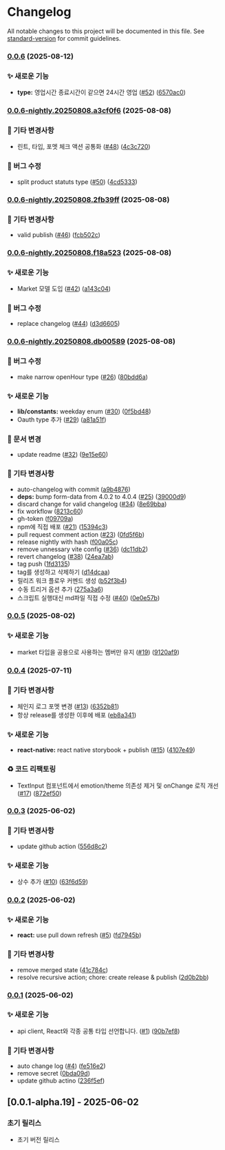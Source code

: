 # Changelog

All notable changes to this project will be documented in this file. See [standard-version](https://github.com/conventional-changelog/standard-version) for commit guidelines.

### [0.0.6](https://github.com/ummgoban/shared/compare/v0.0.6-nightly.20250808.a3cf0f6...v0.0.6) (2025-08-12)


### ✨ 새로운 기능

* **type:** 영업시간 종료시간이 같으면 24시간 영업 ([#52](https://github.com/ummgoban/shared/issues/52)) ([6570ac0](https://github.com/ummgoban/shared/commit/6570ac088e4358aa4293204b8b3b90888b845c22))

### [0.0.6-nightly.20250808.a3cf0f6](https://github.com/ummgoban/shared/compare/v0.0.6-nightly.20250808.2fb39ff...0.0.6-nightly.20250808.a3cf0f6) (2025-08-08)


### 🔨 기타 변경사항

* 린트, 타입, 포멧 체크 액션 공통화 ([#48](https://github.com/ummgoban/shared/issues/48)) ([4c3c720](https://github.com/ummgoban/shared/commit/4c3c720ccba5bcf17361b13ff2aa95fba6c89f7a))


### 🐛 버그 수정

* split product statuts type ([#50](https://github.com/ummgoban/shared/issues/50)) ([4cd5333](https://github.com/ummgoban/shared/commit/4cd53337ae0ddd10906da56c7ebccafd4b30773b))

### [0.0.6-nightly.20250808.2fb39ff](https://github.com/ummgoban/shared/compare/v0.0.6-nightly.20250808.f18a523...0.0.6-nightly.20250808.2fb39ff) (2025-08-08)


### 🔨 기타 변경사항

* valid publish  ([#46](https://github.com/ummgoban/shared/issues/46)) ([fcb502c](https://github.com/ummgoban/shared/commit/fcb502c78d9a2fbb230dea7fa1f42a0f0d741b6c))

### [0.0.6-nightly.20250808.f18a523](https://github.com/ummgoban/shared/compare/v0.0.6-nightly.20250808.db00589...0.0.6-nightly.20250808.f18a523) (2025-08-08)


### ✨ 새로운 기능

* Market 모델 도입 ([#42](https://github.com/ummgoban/shared/issues/42)) ([a143c04](https://github.com/ummgoban/shared/commit/a143c04bf1f2c00c5b3162642b383a4873744361))


### 🐛 버그 수정

* replace changelog ([#44](https://github.com/ummgoban/shared/issues/44)) ([d3d6605](https://github.com/ummgoban/shared/commit/d3d66056fb1b11e956b397dd5420c5463b5043f2))

### [0.0.6-nightly.20250808.db00589](https://github.com/ummgoban/shared/compare/v0.0.5...v0.0.6-nightly.20250808.db00589) (2025-08-08)


### 🐛 버그 수정

* make narrow openHour type ([#26](https://github.com/ummgoban/shared/issues/26)) ([80bdd6a](https://github.com/ummgoban/shared/commit/80bdd6a88b35118db8ebf0879b45d37a44f4148c))


### ✨ 새로운 기능

* **lib/constants:** weekday enum ([#30](https://github.com/ummgoban/shared/issues/30)) ([0f5bd48](https://github.com/ummgoban/shared/commit/0f5bd48a3d5262e3272a20fa3bdf618b80a2263f))
* Oauth type 추가 ([#29](https://github.com/ummgoban/shared/issues/29)) ([a81a51f](https://github.com/ummgoban/shared/commit/a81a51ff4f4bd6dfd2ff829fe9da7de2b63cf771))


### 📝 문서 변경

* update readme ([#32](https://github.com/ummgoban/shared/issues/32)) ([9e15e60](https://github.com/ummgoban/shared/commit/9e15e60faf4428acd75421cd129f7b9b6167a22a))


### 🔨 기타 변경사항

* auto-changelog with commit ([a9b4876](https://github.com/ummgoban/shared/commit/a9b4876521a4a211860a0a9bfb9c7bcfdf377a3b))
* **deps:** bump form-data from 4.0.2 to 4.0.4 ([#25](https://github.com/ummgoban/shared/issues/25)) ([39000d9](https://github.com/ummgoban/shared/commit/39000d9ca86295e1c550d944d73f8bee7ebc9d07))
* discard change for valid changelog ([#34](https://github.com/ummgoban/shared/issues/34)) ([8e69bba](https://github.com/ummgoban/shared/commit/8e69bba9bfdcdde20c1c2033f03005b56ab29bec))
* fix workflow ([8213c60](https://github.com/ummgoban/shared/commit/8213c6054ebfc557fe5df72a2801d116fcfc8e97))
* gh-token ([f09709a](https://github.com/ummgoban/shared/commit/f09709ade0e59979ebabd7c7fe0e144b9f5ad528))
* npm에 직접 배포 ([#21](https://github.com/ummgoban/shared/issues/21)) ([15394c3](https://github.com/ummgoban/shared/commit/15394c33af3795ba1519bb7795421c252665ea73))
* pull request comment action ([#23](https://github.com/ummgoban/shared/issues/23)) ([0fd5f6b](https://github.com/ummgoban/shared/commit/0fd5f6b0b2dab46c2cf95fa649a82cec1dc05e21))
* release nightly with hash ([f00a05c](https://github.com/ummgoban/shared/commit/f00a05c595fefb5307717462a937bfcef3da3b09))
* remove unnessary vite config ([#36](https://github.com/ummgoban/shared/issues/36)) ([dc11db2](https://github.com/ummgoban/shared/commit/dc11db2b975f7fea6311a8fee035b4b7688870b1))
* revert changelog ([#38](https://github.com/ummgoban/shared/issues/38)) ([24ea7ab](https://github.com/ummgoban/shared/commit/24ea7ab646bce138fa1810ed68e6388ae242e0cd))
* tag push ([1fd3135](https://github.com/ummgoban/shared/commit/1fd313528f7043b0aff0279851c9032c4e9a6c49))
* tag를 생성하고 삭제하기 ([d14dcaa](https://github.com/ummgoban/shared/commit/d14dcaa7490f64cd71fa45eb0fa515a7511ad32f))
* 릴리즈 워크 플로우 커멘드 생성 ([b52f3b4](https://github.com/ummgoban/shared/commit/b52f3b4b2873cbaf9791835dbe631ab61005c7b1))
* 수동 트리거 옵션 추가 ([275a3a6](https://github.com/ummgoban/shared/commit/275a3a60a68825502dcf6c909386f50c5a102795))
* 스크립트 실행대신 md파일 직접 수정 ([#40](https://github.com/ummgoban/shared/issues/40)) ([0e0e57b](https://github.com/ummgoban/shared/commit/0e0e57b1862246f583d20611a1252b1e84f9b442))

### [0.0.5](https://github.com/ummgoban/shared/compare/v0.0.4...v0.0.5) (2025-08-02)


### ✨ 새로운 기능

* market 타입을 공용으로 사용하는 멤버만 유지 ([#19](https://github.com/ummgoban/shared/issues/19)) ([9120af9](https://github.com/ummgoban/shared/commit/9120af956d474f7adf4cedf33566cffe0d97d57f))

### [0.0.4](https://github.com/ummgoban/shared/compare/v0.0.3...v0.0.4) (2025-07-11)


### 🔨 기타 변경사항

* 체인지 로그 포멧 변경 ([#13](https://github.com/ummgoban/shared/issues/13)) ([6352b81](https://github.com/ummgoban/shared/commit/6352b8139623f6c63c8218f29419b2d443984cf4))
* 항상 release를 생성한 이후에 배포 ([eb8a341](https://github.com/ummgoban/shared/commit/eb8a341f3e34e30f2755aff6236f3174bd9e1b3a))


### ✨ 새로운 기능

* **react-native:** react native storybook + publish ([#15](https://github.com/ummgoban/shared/issues/15)) ([4107e49](https://github.com/ummgoban/shared/commit/4107e496edbeee5937c6f9340ebc83b253e38a95))


### ♻️ 코드 리팩토링

* TextInput 컴포넌트에서 emotion/theme 의존성 제거 및 onChange 로직 개선 ([#17](https://github.com/ummgoban/shared/issues/17)) ([872ef50](https://github.com/ummgoban/shared/commit/872ef504f2304c0a790fdb302fe5cda0f61f7fbc))

### [0.0.3](https://github.com/ummgoban/shared/compare/v0.0.2...v0.0.3) (2025-06-02)


### 🔨 기타 변경사항

* update github action ([556d8c2](https://github.com/ummgoban/shared/commit/556d8c2569e4d223764bbcf871c039754c4465bb))


### ✨ 새로운 기능

* 상수 추가 ([#10](https://github.com/ummgoban/shared/issues/10)) ([63f6d59](https://github.com/ummgoban/shared/commit/63f6d5911c2c57cc11735daf2483adb4c8981c21))

### [0.0.2](https://github.com/ummgoban/shared/compare/v0.0.1...v0.0.2) (2025-06-02)


### ✨ 새로운 기능

* **react:** use pull down refresh ([#5](https://github.com/ummgoban/shared/issues/5)) ([fd7945b](https://github.com/ummgoban/shared/commit/fd7945b2329f53ef3528c11dd1cb6a549c0f3b11))


### 🔨 기타 변경사항

* remove merged state ([41c784c](https://github.com/ummgoban/shared/commit/41c784cfe06582b1aec24319a1826e6a76bb6efc))
* resolve recursive action; chore: create release & publish ([2d0b2bb](https://github.com/ummgoban/shared/commit/2d0b2bb0f04da61c8aedc2859d8d4d5202b58a56))

### [0.0.1](https://github.com/ummgoban/shared/compare/v0.0.1-alpha.9...v0.0.1) (2025-06-02)


### ✨ 새로운 기능

* api client, React와 각종 공통 타입 선언합니다. ([#1](https://github.com/ummgoban/shared/issues/1)) ([90b7ef8](https://github.com/ummgoban/shared/commit/90b7ef8e8d8cdc469ebc3420226996bf4f54843b))


### 🔨 기타 변경사항

* auto change log ([#4](https://github.com/ummgoban/shared/issues/4)) ([fe516e2](https://github.com/ummgoban/shared/commit/fe516e2d7f65fd4d0a9ca8398fe8857d864a3633))
* remove secret ([0bda09d](https://github.com/ummgoban/shared/commit/0bda09df7822f368d5904487f2f95d84eb6bba5f))
* update github actino ([236f5ef](https://github.com/ummgoban/shared/commit/236f5efe271c5d7d77016caae081105f3283f023))

## [0.0.1-alpha.19] - 2025-06-02

### 초기 릴리스
- 초기 버전 릴리스
